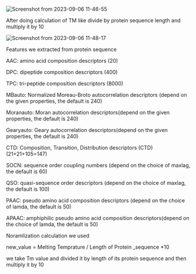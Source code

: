 ![Screenshot from 2023-09-06 11-46-55](https://github.com/Growdeatechnology/Tm_prediction/assets/72397529/04c1e41d-9290-4ec9-b5bf-1bfad8c19a91)

After doing calculation of TM like divide by protein sequence length and multiply it by 10

![Screenshot from 2023-09-06 11-48-17](https://github.com/Growdeatechnology/Tm_prediction/assets/72397529/0cdd45dd-f66d-448e-b976-56cdf6de1cad)

Features we extracted from protein sequence 

AAC: amino acid composition descriptors (20)

DPC: dipeptide composition descriptors (400)

TPC: tri-peptide composition descriptors (8000)

MBauto: Normalized Moreau-Broto autocorrelation descriptors (depend on the given properties, the default is 240)

Moranauto: Moran autocorrelation descriptors(depend on the given properties, the default is 240)

Gearyauto: Geary autocorrelation descriptors(depend on the given properties, the default is 240)

CTD: Composition, Transition, Distribution descriptors (CTD) (21+21+105=147)

SOCN: sequence order coupling numbers (depend on the choice of maxlag, the default is 60)

QSO: quasi-sequence order descriptors (depend on the choice of maxlag, the default is 100)

PAAC: pseudo amino acid composition descriptors (depend on the choice of lamda, the default is 50)

APAAC: amphiphilic pseudo amino acid composition descriptors(depend on the choice of lamda, the default is 50)

Noramlization calculation we used

new_value = Melting Temprature / Length of Protein _sequence *10

we take Tm value and divided it by length of its protein sequence and then multiply it by 10
